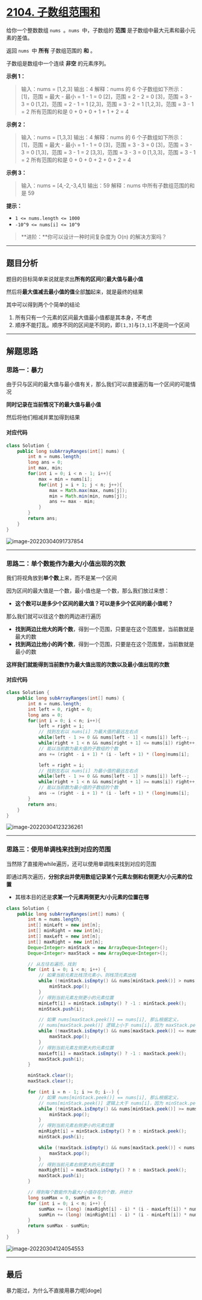 # [2104. 子数组范围和](https://leetcode-cn.com/problems/sum-of-subarray-ranges/)

给你一个整数数组 `nums `。`nums `中，子数组的 **范围** 是子数组中最大元素和最小元素的差值。

返回 `nums `中 **所有** 子数组范围的 **和** 。

子数组是数组中一个连续 **非空** 的元素序列。

**示例 1：**

> 输入：nums = [1,2,3]
> 输出：4
> 解释：nums 的 6 个子数组如下所示：
> [1]，范围 = 最大 - 最小 = 1 - 1 = 0 
> [2]，范围 = 2 - 2 = 0
> [3]，范围 = 3 - 3 = 0
> [1,2]，范围 = 2 - 1 = 1
> [2,3]，范围 = 3 - 2 = 1
> [1,2,3]，范围 = 3 - 1 = 2
> 所有范围的和是 0 + 0 + 0 + 1 + 1 + 2 = 4

**示例 2：**

> 输入：nums = [1,3,3]
> 输出：4
> 解释：nums 的 6 个子数组如下所示：
> [1]，范围 = 最大 - 最小 = 1 - 1 = 0
> [3]，范围 = 3 - 3 = 0
> [3]，范围 = 3 - 3 = 0
> [1,3]，范围 = 3 - 1 = 2
> [3,3]，范围 = 3 - 3 = 0
> [1,3,3]，范围 = 3 - 1 = 2
> 所有范围的和是 0 + 0 + 0 + 2 + 0 + 2 = 4

**示例 3：**

> 输入：nums = [4,-2,-3,4,1]
> 输出：59
> 解释：nums 中所有子数组范围的和是 59

**提示：**

- `1 <= nums.length <= 1000`
- `-10^9 <= nums[i] <= 10^9`

> **进阶：**你可以设计一种时间复杂度为 O(n) 的解决方案吗？

---

## 题目分析

题目的目标简单来说就是求出**所有的区间**的**最大值与最小值**

然后将**最大值减去最小值的值**全部**加**起来，就是最终的结果

其中可以得到两个个简单的结论

1. 所有只有一个元素的区间最大值最小值都是其本身，不考虑
2. 顺序不能打乱。顺序不同的区间是不同的，即`[1,3]`与`[3,1]`不是同一个区间

---

## 解题思路

### 思路一：暴力

由于只与区间的最大值与最小值有关，那么我们可以直接遍历每一个区间的可能情况

**同时记录在当前情况下的最大值与最小值**

然后将他们相减并累加得到结果

#### 对应代码

```java
class Solution {
    public long subArrayRanges(int[] nums) {
        int n = nums.length;
        long ans = 0;
        int max, min;
        for(int i = 0; i < n - 1; i++){
            max = min = nums[i];
            for(int j = i + 1; j < n; j++){
                max = Math.max(max, nums[j]);
                min = Math.min(min, nums[j]);
                ans += max - min;
            }
        }
        return ans;
    }
}
```

![image-20220304091737854](https://pic.livorth.cn/img/image-20220304091737854.png)

---

### 思路二：单个数能作为最大/小值出现的次数

我们将视角放到**单个数**上来，而不是某一个区间

因为区间的最大值是一个数，最小值也是一个数，那么我们放过来想：

- **这个数可以是多少个区间的最大值？可以是多少个区间的最小值呢？**

那么我们就可以往这个数的两边进行遍历

- **找到两边比他大的两个数**，得到一个范围，只要是在这个范围里，当前数就是最大的数
- **找到两边比他小的两个数**，得到一个范围，只要是在这个范围里，当前数就是最小的数

**这样我们就能得到当前数作为最大值出现的次数以及最小值出现的次数**

#### 对应代码

```java
class Solution {
    public long subArrayRanges(int[] nums) {
        int n = nums.length;
        int left = 0, right = 0;
        long ans = 0;
        for(int i = 0; i < n; i++){
            left = right = i;
            // 找到左右以 nums[i] 为最大值的最远左右点
            while(left - 1 >= 0 && nums[left - 1] < nums[i]) left--;
            while(right + 1 < n && nums[right + 1] <= nums[i]) right++;
            // 能以当前数为最大值的子数组的个数
            ans += (right - i + 1) * (i - left + 1) * (long)nums[i];   // 结果为最大值-最小值

            left = right = i;
            // 找到左右以 nums[i] 为最小值的最远左右点
            while(left - 1 >= 0 && nums[left - 1] > nums[i]) left--;
            while(right + 1 < n && nums[right + 1] >= nums[i]) right++;
            // 能以当前数为最小值的子数组的个数
            ans -= (right - i + 1) * (i - left + 1) * (long)nums[i];
        }
        return ans;
    }
}
```

![image-20220304123236261](https://pic.livorth.cn/img/image-20220304123236261.png)

---

### 思路三：使用单调栈来找到对应的范围

当然除了直接用while遍历，还可以使用单调栈来找到对应的范围

即通过两次遍历，**分别求出并使用数组记录某个元素左侧和右侧更大/小元素的位置**

- 其根本目的还是**求某一个元素两侧更大/小元素的位置在哪**

```java
class Solution {
    public long subArrayRanges(int[] nums) {
        int n = nums.length;
        int[] minLeft = new int[n];
        int[] minRight = new int[n];
        int[] maxLeft = new int[n];
        int[] maxRight = new int[n];
        Deque<Integer> minStack = new ArrayDeque<Integer>();
        Deque<Integer> maxStack = new ArrayDeque<Integer>();

        // 从左往右遍历，找到
        for (int i = 0; i < n; i++) {
            // 如果当前元素比栈顶元素小，则栈顶元素出栈
            while (!minStack.isEmpty() && nums[minStack.peek()] > nums[i]) {
                minStack.pop();
            }
            // 得到当前元素左侧更小的元素位置
            minLeft[i] = minStack.isEmpty() ? -1 : minStack.peek();
            minStack.push(i);

            // 如果 nums[maxStack.peek()] == nums[i], 那么根据定义，
            // nums[maxStack.peek()] 逻辑上小于 nums[i]，因为 maxStack.peek() < i
            while (!maxStack.isEmpty() && nums[maxStack.peek()] <= nums[i]) {
                maxStack.pop();
            }
            // 得到当前元素左侧更大的元素位置
            maxLeft[i] = maxStack.isEmpty() ? -1 : maxStack.peek();
            maxStack.push(i);
        }

        minStack.clear();
        maxStack.clear();

        for (int i = n - 1; i >= 0; i--) {
            // 如果 nums[minStack.peek()] == nums[i], 那么根据定义，
            // nums[minStack.peek()] 逻辑上大于 nums[i]，因为 minStack.peek() > i
            while (!minStack.isEmpty() && nums[minStack.peek()] >= nums[i]) {
                minStack.pop();
            }
            // 得到当前元素右侧更小的元素位置
            minRight[i] = minStack.isEmpty() ? n : minStack.peek();
            minStack.push(i);

            while (!maxStack.isEmpty() && nums[maxStack.peek()] < nums[i]) {
                maxStack.pop();
            }
            // 得到当前元素右侧更大的元素位置
            maxRight[i] = maxStack.isEmpty() ? n : maxStack.peek();
            maxStack.push(i);
        }

        // 得到每个数能作为最大/小值存在的个数，并统计
        long sumMax = 0, sumMin = 0;
        for (int i = 0; i < n; i++) {
            sumMax += (long) (maxRight[i] - i) * (i - maxLeft[i]) * nums[i];
            sumMin += (long) (minRight[i] - i) * (i - minLeft[i]) * nums[i];
        }
        return sumMax - sumMin;
    }
}
```

![image-20220304124054553](https://pic.livorth.cn/img/image-20220304124054553.png)

---

## 最后

暴力能过，为什么不直接用暴力呢[doge]

